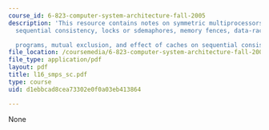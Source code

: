 ```yaml
---
course_id: 6-823-computer-system-architecture-fall-2005
description: 'This resource contains notes on symmetric multiprocessors, synchronization,
  sequential consistency, locks or sdemaphores, memory fences, data-race free

  programs, mutual exclusion, and effect of caches on sequential consistency.'
file_location: /coursemedia/6-823-computer-system-architecture-fall-2005/d1ebbcad8cea73302e0f0a03eb413864_l16_smps_sc.pdf
file_type: application/pdf
layout: pdf
title: l16_smps_sc.pdf
type: course
uid: d1ebbcad8cea73302e0f0a03eb413864

---
```

None